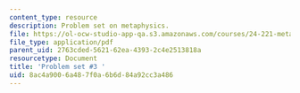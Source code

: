 ```yaml
---
content_type: resource
description: Problem set on metaphysics.
file: https://ol-ocw-studio-app-qa.s3.amazonaws.com/courses/24-221-metaphysics-spring-2015/8ac4a9006a487f0a6b6d84a92cc3a486_MIT24_221S15_ProblemSet3.pdf
file_type: application/pdf
parent_uid: 2763cded-5621-62ea-4393-2c4e2513818a
resourcetype: Document
title: 'Problem set #3 '
uid: 8ac4a900-6a48-7f0a-6b6d-84a92cc3a486
---
```

